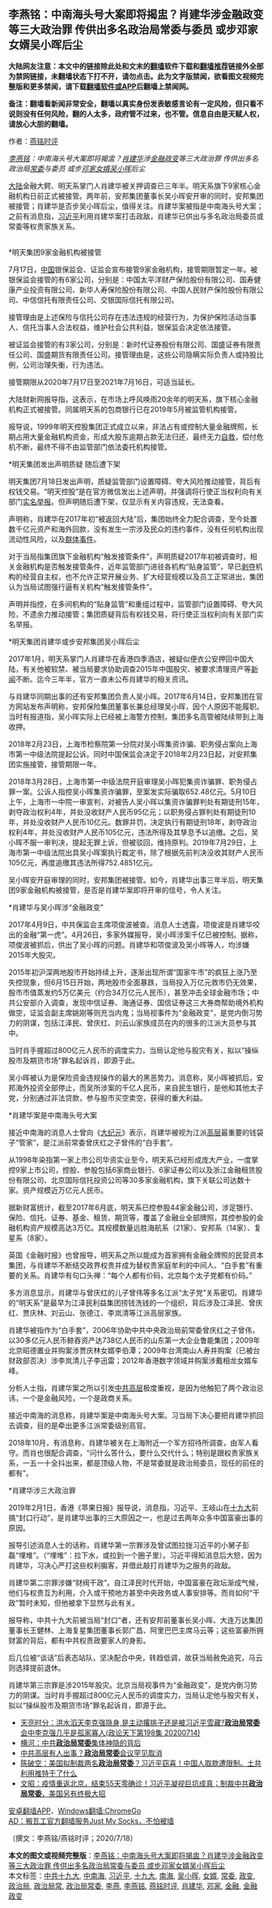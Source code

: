  <h2>李燕铭：中南海头号大案即将揭盅？肖建华涉金融政变等三大政治罪 传供出多名政治局常委与委员 或步邓家女婿吴小晖后尘</h2> <p class="notice"><b>大陆网友注意：本文中的链接除此处和文末的<a href="https://github.com/bannedbook/fanqiang" >翻墙</a>软件下载和<a href="https://github.com/killgcd/justmysocks/blob/master/README.md">翻墙推荐</a>链接外全部为禁网链接，未翻墙状态下打不开，请勿点击。此为文字版禁闻，欲看图文视频完整版和更多禁闻，请下载<a href="https://github.com/bannedbook/fanqiang">翻墙软件或APP</a>后翻墙上禁闻网。</p><p>备注：翻墙看新闻非常安全，翻墙以真实身份发表敏感言论有一定风险，但只看不说则没有任何风险，翻的人太多，政府管不过来，也不管。信息自由是天赋人权，请放心大胆的翻墙。</b></p>  <div class="entry"> <p>作者：<a href="https://www.bannedbook.org/bnews/tag/%e7%87%95%e9%93%ad%e6%97%b6%e8%af%84/" class="st_tag internal_tag" rel="tag" title="标签 燕铭时评 下的日志">燕铭时评</a> </p> <p> </p> <p> <i><a href="https://www.bannedbook.org/bnews/tag/%e6%9d%8e%e7%87%95%e9%93%ad/" class="st_tag internal_tag" rel="tag" title="标签 李燕铭 下的日志">李燕铭</a>&#65306;中南海头号大案即将揭盅&#65311;<a href="https://www.bannedbook.org/bnews/tag/%e8%82%96%e5%bb%ba%e5%8d%8e/" class="st_tag internal_tag" rel="tag" title="标签 肖建华 下的日志">肖建华</a>涉<a href="https://www.bannedbook.org/bnews/tag/%e9%87%91%e8%9e%8d%e6%94%bf%e5%8f%98/" class="st_tag internal_tag" rel="tag" title="标签 金融政变 下的日志">金融政变</a>等三大政治罪 传供出多名政治局<a href="https://www.bannedbook.org/bnews/tag/%e5%b8%b8%e5%a7%94/" class="st_tag internal_tag" rel="tag" title="标签 常委 下的日志">常委</a>与委员 或步<a href="https://www.bannedbook.org/bnews/tag/%e9%82%93%e5%ae%b6/" class="st_tag internal_tag" rel="tag" title="标签 邓家 下的日志">邓家</a><a href="https://www.bannedbook.org/bnews/tag/%E5%A5%B3%E5%A9%BF/" class="st_tag internal_tag" rel="tag" title="标签 女婿 下的日志">女婿</a><a href="https://www.bannedbook.org/bnews/tag/%e5%90%b4%e5%b0%8f%e6%99%96/" class="st_tag internal_tag" rel="tag" title="标签 吴小晖 下的日志">吴小晖</a>后尘</i></p> <p><span class='wp_keywordlink_affiliate'><a href="https://www.bannedbook.org/" title="大陆" target="_blank">大陆</a></span>金融大鳄&#12289;明天系掌门人肖建华被关押调查已三年半&#12290;明天系旗下9家核心金融机构日前正式被接管&#12290;两年前&#65292;安邦集团董事长吴小晖安开审的同时&#65292;安邦集团被接管&#65307;肖建华是否步吴小晖后尘&#65292;值得关注&#12290;肖建华案被指是中南海头号大案&#65307;之前有消息指&#65292;<a href="https://www.bannedbook.org/bnews/tag/%e4%b9%a0%e8%bf%91%e5%b9%b3/" class="st_tag internal_tag" rel="tag" title="标签 习近平 下的日志">习近平</a>利用肖建华案打击政敌&#65292;肖建华已供出与多名政治局委员或常委等权贵家族关系&#12290;<br />&nbsp; </p> <p> *明天集团9家金融机构被接管</p> <p>7月17日&#65292;<span class='wp_keywordlink_affiliate'><a href="https://www.bannedbook.org/" title="中国" target="_blank">中国</a></span>银保监会&#12289;证监会宣布接管9家金融机构&#65292;接管期限暂定一年&#12290;被银保监会接管的有6家公司&#65292;分别是&#65306;中国太平洋财产保险股份有限公司&#12289;国寿健康产业投资有限公司&#12289;新华人寿保险股份有限公司&#12289;中国人民财产保险股份有限公司&#12289;中信信托有限责任公司&#12289;交银国际信托有限公司&#12290;</p> <p>接管理由是上述保险与信托公司存在违法违规的经营行为&#65292;为保护保险活动当事人&#12289;信托当事人合法权益&#65292;维护社会公共利益&#65292;银保监会决定依法接管&#12290;</p> <p>被证监会接管的有3家公司&#65292;分别是&#65306;新时代证券股份有限公司&#12289;国盛证券有限责任公司&#12289;国盛期货有限责任公司&#12290;接管理由是&#65292;这些公司隐瞒实际负责人或持股比例&#65292;公司治理失衡&#65292;行为违法&#12290;</p> <p>接管期限从2020年7月17日至2021年7月16日&#65292;可适当延长&#12290;</p> <p>大陆财新网报导指&#65292;这表示&#65292;在市场上呼风唤雨20余年的明天系&#65292;旗下核心金融机构正式被接管&#12290;同属明天系的包商银行已在2019年5月被监管机构接管&#12290;</p> <p>报导说&#65292;1999年明天控股集团正式成立以来&#65292;非法占有或控制大量金融牌照&#65292;长期占用大量金融机构资金&#65292;形成大股东逾期占款无法归还&#65292;最终无力<span class='wp_keywordlink'><a href="https://www.bannedbook.org/forum5/topic42.html" title="萨斯、诚信与自救" target="_blank">自救</a></span>&#65292;偿付危机不断&#65292;最终不得不由监管部门依法委托机构接管&#12290;</p>  <p> *明天集团发出声明质疑 随后遭下架</p> <p>明天集团7月18日发出声明&#65292;质疑监管部门设置障碍&#12289;夸大风险推动接管&#65292;背后有权钱交易&#12290;&#8220;明天控股&#8221;是在官方微信发出上述声明&#65292;并强调将行使正当权利向有关部门<span class='wp_keywordlink'><a href="https://www.bannedbook.org/forum30/" title="我要举报贪官 网络举报贪污" target="_blank">实名举报</a></span>&#12290;但声明随后遭下架&#65292;仅显示有关内容违规&#65292;无法查看&#12290;</p> <p>声明称&#65292;肖建华在2017年初&#8220;被返回大陆&#8221;后&#65292;集团始终全力配合调查&#65292;至今处置数千亿元资产和海外回款&#65292;没有发生一宗涉及民众的违约事件&#65292;没有任何机构出现流动性风险&#65292;以及<span class='wp_keywordlink_affiliate'><a href="https://www.bannedbook.org/bnews/weiquan/qunti/" title="群体事件" target="_blank">群体事件</a></span>&#12290;</p> <p>对于当局指集团旗下金融机构&#8220;触发接管条件&#8221;&#65292;声明质疑2017年初被调查时&#65292;相关金融机构是否触发接管条件&#65292;近年监管部门进驻各机构&#8220;贴身监管&#8221;&#65292;早已<span class='wp_keywordlink'><a href="https://www.bannedbook.org/forum2/topic21.html" title="《剥夺》 黄建民 著" target="_blank">剥夺</a></span>机构的经营自主权&#65292;也不允许正常开展业务&#12289;扩大经营规模以及员工正常进出&#65292;集团认为当局试图强行逼有关机构&#8220;触发接管条件&#8221;&#12290;</p> <p>声明并指控&#65292;在多间机构的&#8220;贴身监管&#8221;和重组过程中&#65292;监管部门设置障碍&#12289;夸大风险&#65292;不遗余力推动接管&#65307;集团质疑背后有权钱交易&#65292;将行使正当权利向有关部门实名举报&#12290;</p> <p>*明天集团肖建华或步安邦集团吴小晖后尘</p> <p>2017年1月&#65292;明天系掌门人肖建华在香港四季酒店&#65292;被疑似便衣公安押回中国大陆&#65292;有关他被软禁&#12289;被当局要求协助调查2015年中国股灾&#12289;被要求清理资产等<span class='wp_keywordlink_affiliate'><a href="https://www.bannedbook.org/" title="新闻">新闻</a></span>不断&#12290;迄今三年半&#65292;官方一直未公布肖建华的相关资讯&#12290;</p> <p>与肖建华同期出事的还有安邦集团负责人吴小晖&#12290;2017年6月14日&#65292;安邦集团在官方网站发布声明称&#65292;安邦保险集团董事长兼总经理吴小晖&#65292;因个人原因不能履职&#12290;当时有报道指&#65292;吴小晖实际上已经被上海警方控制&#65292;集团多名高管被陆续带到上海收押&#12290;</p> <p>2018年2月23日&#65292;上海市检察院第一分院对吴小晖集资诈骗&#12289;职务侵占案向上海市第一中级法院提起公诉&#12290;同时中国保监会决定于2018年2月23日起&#65292;对安邦集团实施接管&#65292;接管期限一年&#12290;</p> <p>2018年3月28日&#65292;上海市第一中级法院开庭审理吴小晖犯集资诈骗罪&#12289;职务侵占罪一案&#12290;公诉人指控吴小晖集资诈骗罪&#65292;至案发实际骗取652.48亿元&#12290;5月10日上午&#65292;上海市一中院一审宣判&#65292;对被告人吴小晖以集资诈骗罪判处有期徒刑15年&#65292;剥夺政治权利4年&#65292;并处没收财产人民币95亿元&#65307;以职务侵占罪判处有期徒刑10年&#65292;并处没收财产人民币10亿元&#12290;数罪并罚&#65292;决定执行有期徒刑18年&#65292;剥夺政治权利4年&#65292;并处没收财产人民币105亿元&#65292;违法所得及其孳息予以追缴&#12290;之后&#65292;吴小晖不服一审判决&#65292;提起无罪上诉&#65292;但被驳回&#65292;维持原判&#12290;2019年7月29日&#65292;上海市第一中级法院出具吴小晖案执行裁定书&#65292;除了根据先前判决没收其财产人民币105亿元&#65292;再度追缴其违法所得752.4851亿元&#12290;&nbsp; </p> <p> 吴小晖安开庭审理的同时&#65292;安邦集团被接管&#12290;如今&#65292;肖建华出事三年半后&#65292;明天集团9家金融机构被接管&#65292;是否是肖建华案即将开审的信号&#65292;令人关注&#12290;</p>  <p>*肖建华与吴小晖涉&#8220;金融政变&#8221;</p> <p>2017年4月9日&#65292;中共保监会主席项俊波被查&#12290;消息人士透露&#65292;项俊波是肖建华咬出的金融&#8220;第一虎&#8221;&#12290;4月26日&#65292;多家外媒报导&#65292;吴小晖涉案千亿已被控制&#12290;据称&#65292;项俊波被抓后&#65292;供出了吴小晖的问题&#12290;肖建华和项俊波及吴小晖等人&#65292;均涉嫌2015年大股灾&#12290;</p> <p>2015年初沪深两地股市开始持续上升&#65292;逐渐出现所谓&#8220;国家牛市&#8221;的疯狂上涨乃至失控现象&#65292;但6月15日开始&#65292;两地股市全面暴跌&#65292;当局投入万亿元救市仍无效果&#65292;股市市值蒸发约5万亿美元&#65288;约合34万亿元人民币&#65289;&#65292;甚至冲击全球金融市场&#65307;中共公安部介入调查&#65292;发现中信证券&#12289;海通证券&#12289;国信证券这三大券商帮助境外机构做空&#65292;证监会副主席姚刚等则充当内鬼&#65307;当局视事件为&#8220;金融政变&#8221;&#65292;是党内倒习势力的阴谋&#65292;包括江泽民&#12289;曾庆红&#12289;刘云山家族成员在内的很多的江派大员参与其中&#12290;</p> <p>当时肖手握超过800亿元人民币的调度实力&#65292;当局认定他与股灾有关&#65292;拟以&#8220;操纵股市及期货市场&#8221;罪名起诉肖&#65292;即源于此&#12290;</p> <p>吴小晖被认为是保险资金违规操作的最大的黑恶势力&#12290;消息称&#65292;吴小晖被抓后&#65292;安邦海外投资全部停止&#65292;而吴所涉案的千亿人民币&#65292;来自民生银行&#65292;是他和其他太子党&#65292;分别通过非法贷款&#65292;参与股市买空卖空&#65292;获得的重大利益&#12290;</p> <p> *肖建华案是中南海头号大案</p> <p>接近中南海的消息人士曾向&#12298;<span class='wp_keywordlink_affiliate'><a href="http://www.epochtimes.com/" title="大纪元" target="_blank">大纪元</a></span>&#12299;表示&#65292;肖建华被视为江派<span class='wp_keywordlink_affiliate'><a href="https://www.bannedbook.org/bnews/ccpdope/" title="中共高层内幕" target="_blank">高层</a></span>最重要的钱袋子&#8220;管家&#8221;&#65292;是江派前常委曾庆红之子曾伟的&#8220;白手套&#8221;&#12290;</p> <p>从1998年染指第一家上市公司华资实业至今&#65292;明天系已经形成庞大产业&#65292;一度掌控9家上市公司&#65292;控股&#12289;参股包括6家商业银行&#12289;6家证券公司以及浙江金融租赁股份有限公司&#12289;北京国际信托投资公司等30多家金融机构&#65292;旗下关联公司达数十家&#12290;资产规模近万亿元人民币&#12290;</p> <p>据新财富统计&#65292;截至2017年6月底&#65292;明天系已控参股44家金融公司&#65292;涉足银行&#12289;保险&#12289;信托&#12289;证券&#12289;基金&#12289;租赁&#12289;期货等&#65292;覆盖了金融业全部牌照&#65292;其控参股的金融机构资产规模高达3万亿&#12290;其规模数量远胜海航系&#65288;21家&#65289;&#12289;安邦系&#65288;14家&#65289;&#12289;复星系&#65288;8家&#65289;&#12290;</p> <p>英国&#12298;金融时报&#12299;也曾报导&#65292;明天系之所以能成为首家拥有金融全牌照的民营资本集团&#65292;与肖建华不断结交政界权贵并成为替权贵家庭牟利的中间人&#12289;&#8220;白手套&#8221;有重要的关系&#12290;肖建华有句口头禅&#65306;&#8220;每个人都有价码&#65292;北京每个太子党都有价码&#12290;&#8221;</p> <p> 多方消息显示&#65292;肖建华与曾庆红的儿子曾伟等多名江派&#8220;太子党&#8221;关系密切&#12290;肖建华的&#8220;明天系&#8221;是最早为江泽民利益集团捞钱洗钱的一个组织&#65292;背后涉及江泽民&#12289;曾庆红&#12289;贾庆林&#12289;刘云山&#12289;张德江&#12289;李岚清等江派高层家族&#12290;</p>  <p>肖建华被指作为&#8220;白手套&#8221;&#65292;2006年协助中共中央政治局前常委曾庆红之子曾伟&#65292;以30多亿元人民币鲸吞资产达738亿人民币的山东第一大企业鲁能集团&#65307;2009年北京昭德置业并购案涉贾庆林女婿李伯潭&#65307;2009年台湾南山人寿并购案&#65288;已被台财政部否决&#65289;涉李岚清儿子李迅雷&#65307;2012年香港数字领域并购案涉戴相龙女婿车峰&#12290;</p> <p>分析人士指&#65292;肖建华案之所以引发<span class='wp_keywordlink_affiliate'><a href="https://www.bannedbook.org/bnews/ccpdope/" title="中共高层" target="_blank">中共高层</a></span>极度重视&#65292;是因为他触犯了两个政治忌讳&#65292;一个是金融风险&#65292;一个是政商关系&#12290;</p> <p>接近中南海的消息称&#65292;肖建华案是中南海头号大案&#12290;习当局下决心要把肖建华抓回去调查&#65292;目的是牵出更多江派常委级别高官&#12290;</p> <p>2018年10月&#65292;有消息称&#65292;肖建华被关在上海附近一个军方招待所调查&#65292;由军人看守&#12290;而肖也很配合调查&#65292;&#8220;问什么答什么&#65292;要什么交代什么&#65307;特别是跟权贵家族关系&#65292;一五一十全抖出来&#65292;都是顶级人物&#65292;不是常委就是政治局委员&#65292;现任的前任的都有&#8221;&#12290;</p> <p> *肖建华涉三大政治罪</p> <p>2019年2月1日&#65292;香港&#12298;苹果日报&#12299;报导说&#65292;消息指&#65292;习近平&#12289;王岐山在<a href="https://www.bannedbook.org/bnews/tag/%e5%8d%81%e4%b9%9d%e5%a4%a7/" class="st_tag internal_tag" rel="tag" title="标签 十九大 下的日志">十九大</a>前搞&#8220;封口行动&#8221;&#65292;是肖建华出事的三大原因之一&#65292;也是过去两年众多中国富豪出事的原因&#12290;</p> <p>报导引述消息人士的话称&#65292;肖建华第一宗罪涉及曾试图拉拢习近平的小舅子彭磊&#8220;埋堆&#8221;&#12290;&#65288;&#8220;埋堆&#8221;&#65306;拉下水&#65292;或拉到一个圈子里&#65289;&#12290;习近平得知消息后大怒&#65292;因为肖建华&#65292;习决心严打这些权利掮客&#65292;并借此敲打肖建华为之服务的政敌&#12290;</p> <p>肖建华第二宗罪涉嫌&#8220;财阀干政&#8221;&#12290;自江泽民时代开始&#65292;中国富豪在政坛渐成气候&#65292;他们与权贵互为利用&#65292;介入或干预地方甚至中央政务或人事安排等&#12290;而肖如何&#8220;干政&#8221;暂时未知&#65292;但他被拿下显然与此有关&#12290;</p> <p>报导称&#65292;中共十九大前被当局&#8220;封口&#8221;者&#65292;还有安邦前董事长吴小晖&#12289;大连万达集团董事长王健林&#12289;上海复星集团董事长郭广昌&#12289;阿里巴巴主席马云等&#65307;这些富豪所拥财富的背后&#65292;都有中共权贵政要家人的身影&#12290;</p> <p>后几位被&#8220;谈话&#8221;后表态站队&#65292;坚决配合中央&#65292;转趋低调&#65292;故获当局赦免追究&#65292;马云则选择提前退休&#12290;</p> <p>肖建华第三宗罪是涉2015年股灾&#12290;北京当局视事件为&#8220;金融政变&#8221;&#65292;是党内倒习势力的阴谋&#12290;当时肖手握超过800亿元人民币的调度实力&#65292;当局认定他与股灾有关&#65292;拟以&#8220;操纵股市及期货市场&#8221;罪名起诉肖&#65292;即源于此&#12290;</p>  <ul class='op-related-articles' title='相关阅读'> <li><a href='https://www.bannedbook.org/bnews/cbnews/20200715/1361031.html' target='_blank'>天亮时分：洪水滔天李克强隐身,是主动撂挑子还是被习近平雪藏?<b>政治局常委</b>会中李克强几乎是孤家寡人(政论天下第198集 20200714)</a></li> <li><a href='https://www.bannedbook.org/bnews/comments/20200701/1353824.html' target='_blank'>横河：中共<b>政治局常委</b>集体神隐的背后</a></li> <li><a href='https://www.bannedbook.org/bnews/cbnews/20200630/1353210.html' target='_blank'>中共高层有人出事？<b>政治局常委</b>会议罕见取消</a></li> <li><a href='https://www.bannedbook.org/bnews/cbnews/20200630/1352894.html' target='_blank'>陈破空：美国拟制裁两名<b>政治局常委</b>？习近平窃喜！中国人取款遭限制。土共利用推特干了什么 </a></li> <li><a href='https://www.bannedbook.org/bnews/cbnews/20200629/1352443.html' target='_blank'>文昭：疫情重返北京，结束55天零确诊！习近平凝视巨坑成真；制裁中共<b>政治局常委</b>，美国另有终极大招 </a></li> </ul> <div class="texttj"> <a href="https://github.com/bannedbook/fanqiang/wiki/%E7%A6%81%E9%97%BB%E7%BD%91%E5%AE%89%E5%8D%93%E7%BF%BB%E5%A2%99%E6%96%B0%E9%97%BBAPP" target="_blank">安卓翻墙APP</a>、<a href="https://github.com/bannedbook/fanqiang/wiki/Chrome%E4%B8%80%E9%94%AE%E7%BF%BB%E5%A2%99%E5%8C%85" target="_blank">Windows翻墙:ChromeGo</a><br/> <a href="https://github.com/killgcd/justmysocks/blob/master/README.md" target="_blank">AD：搬瓦工官方翻墙服务Just My Socks，不怕被墙</a> </div><p> &#65288;撰文&#65306;李燕铭/燕铭时评&#65307;2020/7/18&#65289; </p><a name='sharetosocial'></a>         <div><b>本文的图文或视频完整版</b>：<a href='https://www.bannedbook.org/bnews/comments/20200719/1363044.html'>李燕铭：中南海头号大案即将揭盅？肖建华涉金融政变等三大政治罪 传供出多名政治局常委与委员 或步邓家女婿吴小晖后尘</a></div>  </div><!--END ENTRY--> <div class="postfooter"> <div>本文标签：<a href="https://www.bannedbook.org/bnews/tag/%e4%b8%ad%e5%85%b1%e5%8d%81%e4%b9%9d%e5%a4%a7/" rel="tag">中共十九大</a>, <a href="https://www.bannedbook.org/bnews/tag/%e4%b8%ad%e5%8d%97%e6%b5%b7/" rel="tag">中南海</a>, <a href="https://www.bannedbook.org/bnews/tag/%e4%b9%a0%e8%bf%91%e5%b9%b3/" rel="tag">习近平</a>, <a href="https://www.bannedbook.org/bnews/tag/%e5%8d%81%e4%b9%9d%e5%a4%a7/" rel="tag">十九大</a>, <a href="https://www.bannedbook.org/bnews/tag/%e5%8d%97%e6%b5%b7/" rel="tag">南海</a>, <a href="https://www.bannedbook.org/bnews/tag/%e5%90%b4%e5%b0%8f%e6%99%96/" rel="tag">吴小晖</a>, <a href="https://www.bannedbook.org/bnews/tag/%E5%A5%B3%E5%A9%BF/" rel="tag">女婿</a>, <a href="https://www.bannedbook.org/bnews/tag/%e5%b8%b8%e5%a7%94/" rel="tag">常委</a>, <a href="https://www.bannedbook.org/bnews/tag/%e6%94%bf%e5%8f%98/" rel="tag">政变</a>, <a href="https://www.bannedbook.org/bnews/tag/%e6%94%bf%e6%b2%bb%e5%b1%80/" rel="tag">政治局</a>, <a href="https://www.bannedbook.org/bnews/tag/%E6%94%BF%E6%B2%BB%E5%B1%80%E5%B8%B8/" rel="tag">政治局常</a>, <a href="https://www.bannedbook.org/bnews/tag/%e6%94%bf%e6%b2%bb%e5%b1%80%e5%b8%b8%e5%a7%94/" rel="tag">政治局常委</a>, <a href="https://www.bannedbook.org/bnews/tag/%e6%9d%8e%e7%87%95/" rel="tag">李燕</a>, <a href="https://www.bannedbook.org/bnews/tag/%e6%9d%8e%e7%87%95%e9%93%ad/" rel="tag">李燕铭</a>, <a href="https://www.bannedbook.org/bnews/tag/%e7%87%95%e9%93%ad%e6%97%b6%e8%af%84/" rel="tag">燕铭时评</a>, <a href="https://www.bannedbook.org/bnews/tag/%e8%82%96%e5%bb%ba%e5%8d%8e/" rel="tag">肖建华</a>, <a href="https://www.bannedbook.org/bnews/tag/%e9%82%93%e5%ae%b6/" rel="tag">邓家</a>, <a href="https://www.bannedbook.org/bnews/tag/%E9%87%91%E8%9E%8D/" rel="tag">金融</a>, <a href="https://www.bannedbook.org/bnews/tag/%e9%87%91%e8%9e%8d%e6%94%bf%e5%8f%98/" rel="tag">金融政变</a></div>  </div><!--END POSTFOOTER--> 